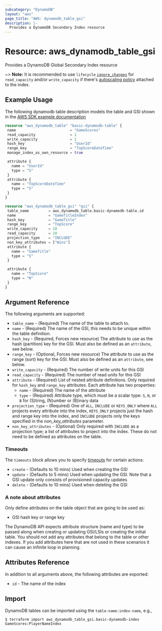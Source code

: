 ```yaml
---
subcategory: "DynamoDB"
layout: "aws"
page_title: "AWS: dynamodb_table_gsi"
description: |-
  Provides a DynamoDB Secondary Index resource
---
```


# Resource: aws_dynamodb_table_gsi

 Provides a DynamoDB Global Secondary Index resource

 ~> **Note:** It is recommended to use `lifecycle` [`ignore_changes`](/docs/configuration/resources.html#ignore_changes) for `read_capacity` and/or `write_capacity` if there's [autoscaling policy](/docs/providers/aws/r/appautoscaling_policy.html) attached to the index.

## Example Usage

 The following dynamodb table description models the table and GSI shown
 in the [AWS SDK example documentation](https://docs.aws.amazon.com/amazondynamodb/latest/developerguide/GSI.html)

 ```terraform
 resource "aws_dynamodb_table" "basic-dynamodb-table" {
  name                         = "GameScores"
  read_capacity                = 1
  write_capacity               = 1
  hash_key                     = "UserId"
  range_key                    = "TopScoreDateTime"
  manage_index_as_own_resource = true

  attribute {
    name = "UserId"
    type = "S"
  }
  attribute {
    name = "TopScoreDateTime"
    type = "S"
  }
}

resource "aws_dynamodb_table_gsi" "gsi" {
  table_name         = aws_dynamodb_table.basic-dynamodb-table.id
  name               = "GameTitleIndex"
  hash_key           = "GameTitle"
  range_key          = "TopScore"
  write_capacity     = 10
  read_capacity      = 10
  projection_type    = "INCLUDE"
  non_key_attributes = ["Wins"]
  attribute {
    name = "GameTitle"
    type = "S"
  }

  attribute {
    name = "TopScore"
    type = "N"
  }
}
```

## Argument Reference

 The following arguments are supported:

* `table_name` - (Required) The name of the table to attach to.
* `name` - (Required) The name of the GSI, this needs to be unique
   within the table definition.
* `hash_key` - (Required, Forces new resource) The attribute to use as the hash (partition) key for the GSI. Must also be defined as an `attribute`, see below.
* `range_key` - (Optional, Forces new resource) The attribute to use as the range (sort) key for the GSI. Must also be defined as an `attribute`, see below.
* `write_capacity` - (Required) The number of write units for this GSI
* `read_capacity` - (Required) The number of read units for this GSI
* `attribute` - (Required) List of nested attribute definitions. Only required for `hash_key` and `range_key` attributes. Each attribute has two properties:
    * `name` - (Required) The name of the attribute
    * `type` - (Required) Attribute type, which must be a scalar type: `S`, `N`, or `B` for (S)tring, (N)umber or (B)inary data
* `projection_type` - (Required) One of `ALL`, `INCLUDE` or `KEYS_ONLY`
    where `ALL` projects every attribute into the index, `KEYS_ONLY`
     projects just the hash and range key into the index, and `INCLUDE`
     projects only the keys specified in the _non_key_attributes_
     parameter.
* `non_key_attributes` - (Optional) Only required with `INCLUDE` as a
   projection type; a list of attributes to project into the index. These
   do not need to be defined as attributes on the table.

### Timeouts

 The `timeouts` block allows you to specify [timeouts](https://www.terraform.io/docs/configuration/resources.html#timeouts) for certain actions:

* `create` - (Defaults to 10 mins) Used when creating the GSI
* `update` - (Defaults to 5 mins) Used when updating the GSI. Note that a GSI update only consists of provisioned capacity updates
* `delete` - (Defaults to 10 mins) Used when deleting the GSI

### A note about attributes

 Only define attributes on the table object that are going to be used as:

* GSI hash key or range key

 The DynamoDB API expects attribute structure (name and type) to be
 passed along when creating or updating GSI/LSIs or creating the initial
 table. You should not add any attributes that belong to the table or
 other indexes. If you add attributes here that are not used in these
 scenarios it can cause an infinite loop in planning.


## Attributes Reference

In addition to all arguments above, the following attributes are exported:

* `id` - The name of the index

## Import

DynamoDB tables can be imported using the `table-name:index-name`, e.g.,

```
$ terraform import aws_dynamodb_table_gsi.basic-dynamodb-index GameScores:PlayerNameIndex
```
